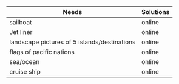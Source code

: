 
| Needs | Solutions |
| --------------- | --------------- |
| sailboat |  online | 
| Jet liner |  online | 
| landscape pictures of 5 islands/destinations |  online | 
| flags of pacific nations |  online | 
| sea/ocean |  online | 
|  cruise ship |  online | 
